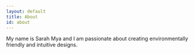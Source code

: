 ```yaml
---
layout: default
title: About
id: about
---
```


My name is Sarah Mya and I am passionate about creating environmentally friendly and intuitive designs.

